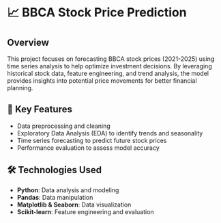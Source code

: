 # 📈 BBCA Stock Price Prediction  

## Overview  
This project focuses on forecasting BBCA stock prices (2021-2025) using time series analysis to help optimize investment decisions. By leveraging historical stock data, feature engineering, and trend analysis, the model provides insights into potential price movements for better financial planning.  

## 📌 Key Features  
- Data preprocessing and cleaning  
- Exploratory Data Analysis (EDA) to identify trends and seasonality  
- Time series forecasting to predict future stock prices  
- Performance evaluation to assess model accuracy  

## 🛠 Technologies Used  
- **Python**: Data analysis and modeling  
- **Pandas**: Data manipulation  
- **Matplotlib & Seaborn**: Data visualization  
- **Scikit-learn**: Feature engineering and evaluation  
